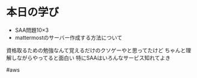 # 本日の学び
- SAA問題10×3 
- mattermostのサーバー作成する方法について

資格取るための勉強なんて覚えるだけのクソゲーやと思ってたけど
ちゃんと理解しながらやってると面白い
特にSAAはいろんなサービス知れてよき

#aws
